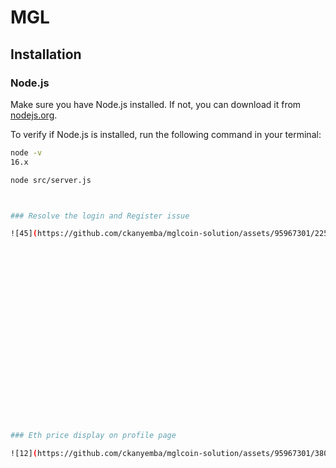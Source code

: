# MGL

## Installation

### Node.js

Make sure you have Node.js installed. If not, you can download it from [nodejs.org](https://nodejs.org/).

To verify if Node.js is installed, run the following command in your terminal:

```bash
node -v
16.x

node src/server.js



### Resolve the login and Register issue

![45](https://github.com/ckanyemba/mglcoin-solution/assets/95967301/22521ab4-6a9d-42c8-aa64-93ddd5824619)






















### Eth price display on profile page

![12](https://github.com/ckanyemba/mglcoin-solution/assets/95967301/38027b24-6cb4-4ed2-9f69-acd1bccdd20a)
